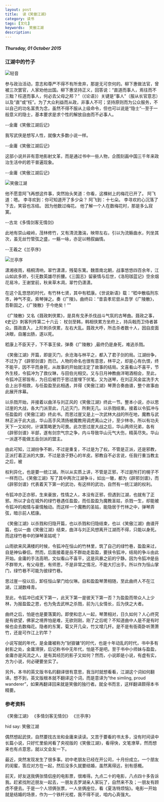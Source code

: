 ```yaml
---
layout: post
title:  读《笑傲江湖》
category: 读书
tags: [文化]
keywords:  笑傲江湖
description: 
---
```


##### Thursday, 01 October 2015

###  江湖中的竹子

![轻音](/../../assets/img/book/2015/girl_7.png)

参与政治活动，意志和尊严不得不有所舍弃，那是无可奈何的。柳下惠做法官，曾被三次罢官，人家劝他出国。柳下惠坚持正义，回答说：“直道而事人，焉往而不三黜？枉道而事人，何必去父母之邦？”（《论语》）关键是“事人”（服从长官意志）以及“直”或“枉”。为了大众利益而从政，非事人不可；坚持原则而为公众服务，不以自己的功名富贵为念，虽然不得不服从上级命令，但也可以说是“隐士”--至于一般意义的隐士，基本要求是求个性的解放自由而不必事人。

--金庸《笑傲江湖后记》

我写武侠是想写人性，就像大多数小说一样。

--金庸《笑傲江湖后记》

这部小说并非有意地影射文革，而是通过书中一些人物，企图刻画中国三千年来政治生活中的若干普遍现象。

--金庸《笑傲江湖后记》

![笑傲江湖](/../../assets/img/book/2015/the_smiling_proud_wanderer.jpg)

他不愿意阿飞再想这件事，突然抬头笑道：你看，这棵树上的梅花已开了。
阿飞道：嗯。
李寻欢到：你可知道开了多少朵？
阿飞到：十七朵。
李寻欢的心沉落了下去，笑容也冻结。
因为他数过梅花。
他了解一个人在数梅花时，那是多么寂寞。

--古龙《多情剑客无情剑》

此地有崇山峻岭，茂林修竹，又有清流激湍，映带左右，引以为流觞曲水，列坐其次，虽无丝竹管弦之盛，一觞一咏，亦足以畅叙幽情。

--王羲之《兰亭序》

![兰亭序](/../../assets/img/book/2015/orchid_pavilion.png)

潇湘夜雨，梧桐清响，翠竹潇潇，残菊东篱。魏晋南北朝，战事悠悠四百余年，江山如此多娇，引无数英雄尽折腰。《三国志》留豪情与后世，《洛阳珈蓝记》空余烟花易冷，王谢堂前，秋来草木凋，翠竹仍潇潇。

在这个乱悠悠的时代，有竹林七贤，其中有嵇康。《世说新语》载：“嵇中散临刑东市，神气不变。索琴弹之。奏《广陵》。曲终曰：“昔袁孝尼尝从吾学《广陵散》，吾靳固之，《广陵散》于今绝矣！””

《广陵散》又名《聂政刺侠累》，是具有戈矛杀伐战斗气氛的古琴曲。聂政之事，《史记》刺客列传第二十六云：
杖剑至韩，韩相侠累方坐府上，持兵戟而卫侍者甚众。聂政直入，上阶刺杀侠累，左右大乱。聂政大呼，所击杀者数十人，因自皮面决眼，自屠出肠，遂以死。

嵇康上不臣天子，下不事王侯，弹奏《广陵散》,最终仍是身死，难逃杀戮。

《笑傲江湖》开篇，即是灭门，余沧海与林平之，都入了君子剑的局。江湖纷争，不过为了《辟邪剑谱》而已。人物的命名也很有意思，林平之，却是心有仇恨，终不能平，因不平而身死，从故事的开始就注定了故事的结局。文喜看山不喜平，节外生枝，令狐冲为了救仪琳，与田伯光相交。又与日月神教曲洋喝酒相会，至此，令狐冲正邪皆有，为日后被罚于思过崖埋下伏笔。又为送琴，在刘正风金盆洗手大会上出手相救，与任盈盈至此相遇，并得《笑傲江湖》琴萧合奏曲谱，整个故事由此展开序幕。

以杀戮开始，并接着以曲洋与刘正风的《笑傲江湖》终此一节。整本小说，亦以思过崖的大战，各大门派至此，几近灭门，所剩无几。以杀戮结束。接着以令狐冲与任盈盈的《笑傲江湖》终此书。而思过崖又是上一次武林大战的所在地，魔教与武林正派于此大战，华山高手风清扬被魔教用调虎离山之计，至少林寺。所以有功夫天下一又如何，计谋策略更为可畏。此次思过崖大战之后，华山两师兄弟，各有《辟邪剑谱》半部，遂有剑宗气宗之争，内斗导致华山元气大伤，精英尽失。华山一派遂不能做五岳剑派的盟主。

由此可知，江湖纷争不断，不过是重复，不过是为了权。不管是正派，还是邪教，正派打着正派的大旗，不过是浪子野心的羊皮。邪教自不必言说，任我行重当教主之后，被

权利异化，也是要一统江湖。所以从实质上讲，不管是正邪，不过是所打的幌子不一样而已。《笑傲江湖》写了其中两次江湖争斗，如出一辙，都为《辟邪剑谱》，而《辟邪剑谱》代表着天下第一的武功，有这样的武功，自然有一统江湖的权利。

令狐冲亦正亦邪，生来豪放，性情之人，本没有正邪，但遇到江湖，也就有了正邪。所以才会在城外的绿竹巷遇任盈盈，而任盈盈为魔教圣姑，杀戮一生，却能被令狐冲的痴情与豪情触动。而这样一个魔教的圣姑，能隐居于竹林之中，弹琴弄弦，暗示前人嵇康。

《笑傲江湖》以杀戮和归隐开篇，也以杀戮和归隐结束，也以《笑傲江湖》曲谱开篇，也以一曲《笑傲江湖》结束，曲洋与刘正风想离开江湖而不得，只能以身死。而这绿竹巷中的弹琴圣姑呢？

山雨欲来风满楼的时候，令狐冲在恒山的竹林里，筑了自己的绿竹巷，盈盈来过，自是神仙眷侣。然而，后面接着是岳不群劫走盈盈，要挟令狐冲，结局的争斗由此开始。金庸的手法高明，文似看山不喜平，这是风暴之前的宁静。因为令狐冲是岳不群带大，有父母恩，有师恩，不是非常之情况，不能大打出手。所以作为恒山掌门，绿竹巷不可能为彼绿竹巷。

思过崖一役以后，卸任恒山掌门给仪琳。自和盈盈琴萧相随，至此曲终人不在江湖，江湖数峰青。

至此，令狐冲已成天下第一，此天下第一是彼天下第一否？为盈盈而带众人上少林，为报盈盈之恩，也为免去武林之杀戮，前为儿女情长，后为侠之大者。

曲终之后，怕是也是要落寞的。即使和恋人一起，琴萧相对，日久如何？人心终究是有欲望，佛家之境界怕是难，无欲则刚，刚了之后呢？不知道曲中人是不是有时候也会去数梅花。隐者的东篱，菊又开几朵，竹又增几杆。是不是有衙斋卧听萧萧竹，还是可作江上钓竿？

小说写就的年代，是金庸被称为”豺狼镛“的时代，也是十年动乱的时代，书中多有射影之处，金庸滑狭，后记称书中无年代，怕是不是吧。至于书中小师妹与盈盈，金庸亦是风流之人，是有其经历的影子又如何？然而，小说即是小说，有虚有实，方为小说，何必硬要坐实了。

另外，本书的英文版书名的翻译很有意思，我当时就想看看，江湖这个词如何翻译。想不到，英文版根本就不翻译这个词，而是意译为“the simling, proud wanderer”，如果再翻译回来就是笑傲的独行者。就全书而言，这样翻译颇得本书精要。

### 参考资料
《笑傲江湖》
《多情剑客无情剑》
《兰亭序》


hid say: 笑傲江湖

偶然想起武侠，自然要找古龙和金庸来读读。又苦于要看的书太多，没有时间读中长篇小说，只好忙里偷闲看了央视版的《笑傲江湖》，看得快，文笔潦草，然而想来也有点意思，就以文会友一下。

最近，突然发现发生了很多事。初中老朋友已经在开公司，十月份成立。一个朋友的闺蜜，答应对方在一起，然后没多久就要结婚，虽然离得远，别有感概。

前天，好友送我俩张情侣座的电影票，很难得。九点二十的电影，八点四十多告诉我。赶紧找附近朋友一起去，一朋友去罗湖亲人家玩了，自然来不及；一朋友有顾虑不便去。于是一个人领俩张票，一人坐俩座位，看《夏洛特烦恼》。电影一开始就是结婚的场景，作为一个铁杆光棍，我不得不说，咱内心真强大。
